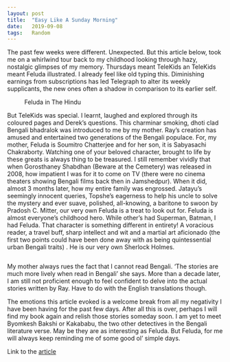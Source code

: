 ```yaml
---
layout: post
title:  "Easy Like A Sunday Morning"
date:	2019-09-08
tags:	Random
---
```


<p class="intro"><span class="dropcap">T</span>he past few weeks were different. Unexpected. But this article below, took me on a whirlwind tour back to my childhood looking through hazy, nostalgic glimpses of my memory. Thursdays meant TeleKids an TeleKids meant Feluda illustrated. I already feel like old typing this. Diminishing earnings from subscriptions has led Telegraph to alter its weekly supplicants, the new ones often a shadow in comparison to its earlier self.</p>

<figure>
	<img src="{{ '/assets/img/easy-like-a-sunday-morning-1.jpg' | prepend: site.baseurl }}" alt=""> 
	<figcaption>Feluda in The Hindu</figcaption>
</figure>

But TeleKids was special. I learnt, laughed and explored through its coloured pages and Derek’s questions. This charminar smoking, dhoti clad Bengali bhadralok was introduced to me by my mother. Ray’s creation has amused and entertained two generations of the Bengali populace. For, my mother, Feluda is Soumitro Chatterjee and for her son, it is Sabyasachi Chakraborty. Watching one of your beloved character, brought to life by these greats is always thing to be treasured. I still remember vividly that when Gorosthaney Shabdhan (Beware at the Cemetery) was released in 2008, how impatient I was for it to come on TV (there were no cinema theaters showing Bengali films back then in Jamshedpur). When it did, almost 3 months later, how my entire family was engrossed. Jatayu’s seemingly innocent queries, Topshe’s eagerness to help his uncle to solve the mystery and ever suave, polished, all-knowing, a baritone to swoon by Pradosh C. Mitter, our very own Feluda is a treat to look out for. Feluda is almost everyone’s childhood hero. While other’s had Superman, Batman, I had Feluda. That character is something different in entirety! A voracious reader, a travel buff, sharp intellect and wit and a martial art aficionado (the first two points could have been done away with as being quintessential urban Bengali traits) . He is our very own Sherlock Holmes.

<img src="https://upload.wikimedia.org/wikipedia/en/2/21/Feluda_and_Topshe.jpg" alt=""> 

My mother always rues the fact that I cannot read Bengali. ‘The stories are much more lively when read in Bengali’ she says. More than a decade later, I am still not proficient enough to feel confident to delve into the actual stories written by Ray. Have to do with the English translations though.

The emotions this article evoked is a welcome break from all my negativity I have been having for the past few days. After all this is over, perhaps I will find my book again and relish those stories someday soon. I am yet to meet Byomkesh Bakshi or Kakababu, the two other detectives in the Bengali literature verse. May be they are as interesting as Feluda. But Feluda, for me will always keep reminding me of some good ol’ simple days. 

Link to the [article](https://www.thehindu.com/entertainment/movies/long-live-feluda-and-his-avatars-the-detectives-of-bengali-cinema/article29350937.ece)
